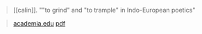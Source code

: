 > [[calin]]. ""to grind" and "to trample" in Indo-European poetics"

> [academia.edu](https://www.academia.edu/3029576)
> [pdf](calin-dictionary-grind-trample.pdf)